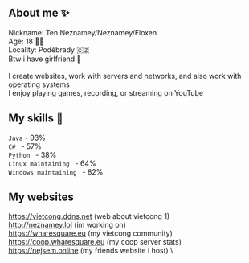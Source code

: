 ## About me :sparkles:

Nickname: Ten Neznamey/Neznamey/Floxen \
Age: 18 🙋‍♂️ \
Locality: Poděbrady 🇨🇿 \
Btw i have girlfriend 👫 \
\
I create websites, work with servers and networks, and also work with operating systems \
I enjoy playing games, recording, or streaming on YouTube

## My skills 💪

` Java ` - 93% \
`C# ` - 57% \
`Python ` - 38% \
`Linux maintaining ` - 64% \
`Windows maintaining ` - 82%

## My websites

https://vietcong.ddns.net (web about vietcong 1) \
http://neznamey.lol (im working on) \
https://wharesquare.eu (my vietcong community) \
https://coop.wharesquare.eu (my coop server stats) \
https://nejsem.online (my friends website i host) \
